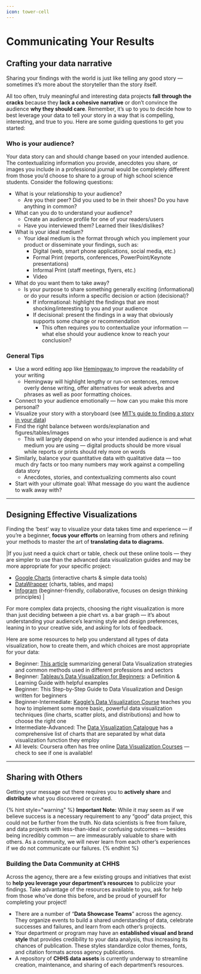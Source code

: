 ```yaml
---
icon: tower-cell
---
```


# Communicating Your Results

## Crafting your data narrative

Sharing your findings with the world is just like telling any good story — sometimes it’s more about the storyteller than the story itself.

All too often, truly meaningful and interesting data projects **fall through the cracks** because they **lack a cohesive narrative** or don’t convince the audience **why they should care**. Remember, it’s up to you to decide how to best leverage your data to tell your story in a way that is compelling, interesting, and true to you. Here are some guiding questions to get you started:

### Who is your audience?

Your data story can and should change based on your intended audience. The contextualizing information you provide, anecdotes you share, or images you include in a professional journal would be completely different from those you’d choose to share to a group of high school science students. Consider the following questions:

* What is your relationship to your audience?
  * Are you their peer? Did you used to be in their shoes? Do you have anything in common?
* What can you do to understand your audience?
  * Create an audience profile for one of your readers/users
  * Have you interviewed them? Learned their likes/dislikes?
* What is your ideal medium?
  * Your ideal medium is the format through which you implement your product or disseminate your findings, such as:
    * Digital (web, smart phone applications, social media, etc.)
    * Formal Print (reports, conferences, PowerPoint/Keynote presentations)
    * Informal Print (staff meetings, flyers, etc.)
    * Video
* What do you want them to take away?
  * Is your purpose to share something generally exciting (informational) or do your results inform a specific decision or action (decisional)?
    * If informational: highlight the findings that are most shocking/interesting to you and your audience
    * If decisional: present the findings in a way that obviously supports some change or recommendation
      * This often requires you to contextualize your information — what else should your audience know to reach your conclusion?

### General Tips

* Use a word editing app like [Hemingway ](http://www.hemingwayapp.com/)to improve the readability of your writing
  * Hemingway will highlight lengthy or run-on sentences, remove overly dense writing, offer alternatives for weak adverbs and phrases as well as poor formatting choices.
* Connect to your audience emotionally — how can you make this more personal?
* Visualize your story with a storyboard (see [MIT’s guide to finding a story in your data](https://datatherapy.org/activities/activity-finding-a-story-in-data/))
* Find the right balance between words/explanation and figures/tables/images
  * This will largely depend on who your intended audience is and what medium you are using — digital products should be more visual while reports or prints should rely more on words
* Similarly, balance your quantitative data with qualitative data — too much dry facts or too many numbers may work against a compelling data story
  * Anecdotes, stories, and contextualizing comments also count
* Start with your ultimate goal: What message do you want the audience to walk away with?

***

## Designing Effective Visualizations <a href="#user-content-visualize" id="user-content-visualize"></a>

Finding the ‘best’ way to visualize your data takes time and experience — if you’re a beginner, **focus your efforts** on learning from others and refining your methods to master the art of **translating data to diagrams.**

|If you just need a quick chart or table, check out these online tools — they are simpler to use than the advanced data visualization guides and may be more appropriate for your specific project:

* [Google Charts](https://developers.google.com/chart/) (interactive charts & simple data tools)
* [DataWrapper](https://www.datawrapper.de/) (charts, tables, and maps)
* [Infogram](https://infogram.com/) (beginner-friendly, collaborative, focuses on design thinking principles) |

For more complex data projects, choosing the right visualization is more than just deciding between a pie chart vs. a bar graph — it’s about understanding your audience’s learning style and design preferences, leaning in to your creative side, and asking for lots of feedback.

Here are some resources to help you understand all types of data visualization, how to create them, and which choices are most appropriate for your data:

* Beginner: [This article](https://www.qlik.com/us/data-visualization) summarizing general Data Visualization strategies and common methods used in different professions and sectors
* Beginner: [Tableau’s Data Visualization for Beginners](https://www.tableau.com/learn/articles/data-visualization): a Definition & Learning Guide with helpful examples
* Beginner: This Step-by-Step Guide to Data Visualization and Design written for beginners
* Beginner-Intermediate: [Kaggle’s Data Visualization Course](https://www.kaggle.com/learn/data-visualization) teaches you how to implement some more basic, powerful data visualization techniques (line charts, scatter plots, and distributions) and how to choose the right one
* Intermediate-Advanced: The [Data Visualization Catalogue](https://datavizcatalogue.com/search.html) has a comprehensive list of charts that are separated by what data visualization function they employ
* All levels: Coursera often has free online [Data Visualization Courses](https://www.coursera.org/search?query=data%C2%A0visualization&) — check to see if one is available!

***

## Sharing with Others <a href="#user-content-sharing" id="user-content-sharing"></a>

Getting your message out there requires you to **actively share** and **distribute** what you discovered or created.

{% hint style="warning" %}
**Important Note:** While it may seem as if we believe success is a necessary requirement to any “good” data project, this could not be further from the truth. No data scientists is free from failure, and data projects with less-than-ideal or confusing outcomes — besides being incredibly common — are immeasurably valuable to share with others. As a community, we will never learn from each other’s experiences if we do not communicate our failures.
{% endhint %}

### Building the Data Community at CHHS

Across the agency, there are a few existing groups and initiatives that exist to **help you leverage your department’s resources** to publicize your findings. Take advantage of the resources available to you, ask for help from those who’ve done this before, and be proud of yourself for completing your project!

* There are a number of “**Data Showcase Teams**” across the agency. They organize events to build a shared understanding of data, celebrate successes and failures, and learn from each other’s projects.
* Your department or program may have an **established visual and brand style** that provides credibility to your data analysis, thus increasing its chances of publication. These styles standardize color themes, fonts, and citation formats across agency publications.
* A repository of **CHHS data assets** is currently underway to streamline creation, maintenance, and sharing of each department’s resources.
